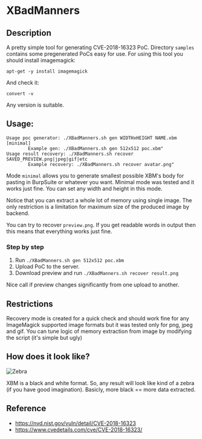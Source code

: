 # XBadManners

## Description 

A pretty simple tool for generating CVE-2018-16323 PoC. Directory ```samples``` contains some pregenerated PoCs easy for use.
For using this tool you should install imagemagick:

```
apt-get -y install imagemagick
```

And check it:

```
convert -v
```

Any version is suitable.

## Usage:

```
Usage poc generator: ./XBadManners.sh gen WIDTHxHEIGHT NAME.xbm [minimal]
		Example gen: ./XBadManners.sh gen 512x512 poc.xbm"
Usage result recovery: ./XBadManners.sh recover SAVED_PREVIEW.png|jpeg|gif|etc
		Example recovery: ./XBadManners.sh recover avatar.png"
```

 Mode ```minimal``` allows you to generate smallest possible XBM's body for pasting in BurpSuite or whatever you want. Minimal mode was tested and it works just fine. You can set any width and height in this mode. 

 Notice that you can extract a whole lot of memory using single image. The only restriction is a limitation for maximum size of the produced image by backend.

 You can try to recover ```preview.png```. If you get readable words in output then this means that everything works just fine.


### Step by step

1. Run ```./XBadManners.sh gen 512x512 poc.xbm``` 
2. Upload PoC to the server.
3. Download preview and run ```./XBadManners.sh recover result.png```

Nice call if preview changes significantly from one upload to another.

## Restrictions

Recovery mode is created for a quick check and should work fine for any ImageMagick supported image formats but it was tested only for png, jpeg and gif.
You can tune logic of memory extraction from image by modifying the script (it's simple but ugly)


## How does it look like?

![Zebra](https://raw.githubusercontent.com/ttffdd/XBadManners/master/preview.png "Memory leak")

XBM is a black and white format. So, any result will look like kind of a zebra (if you have good imagination). Basicly, more black == more data extracted.


## Reference 

* https://nvd.nist.gov/vuln/detail/CVE-2018-16323
* https://www.cvedetails.com/cve/CVE-2018-16323/





